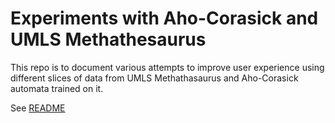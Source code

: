 # Experiments with Aho-Corasick and UMLS Methathesaurus 
This repo is to document various attempts to improve user experience using different slices of data from UMLS Methathasaurus and Aho-Corasick automata trained on it. 

See [README]('https://github.com/applied-knowledge-systems/the-pattern-automata/blob/main/automata/README.md')